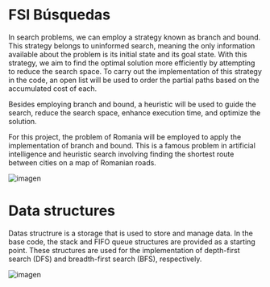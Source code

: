 # FSI Búsquedas

In search problems, we can employ a strategy known as branch and bound. This strategy belongs to uninformed search, meaning the only information available about the problem is its initial state and its goal state. With this strategy, we aim to find the optimal solution more efficiently by attempting to reduce the search space.
To carry out the implementation of this strategy in the code, an open list will be used to order the partial paths based on the accumulated cost of each.

Besides employing branch and bound, a heuristic will be used to guide the search, reduce the search space, enhance execution time, and optimize the solution.

For this project, the problem of Romania will be employed to apply the implementation of branch and bound. This is a famous problem in artificial intelligence and heuristic search involving finding the shortest route between cities on a map of Romanian roads.

![imagen](https://github.com/0xM4rc/FSI_busquedas/assets/140960974/95d150e8-6af7-411f-aa35-6a791b907f4a.png)

# Data structures

Datas structrure is a storage that is used to store and manage data. 
In the base code, the stack and FIFO queue structures are provided as a starting point. These structures are used for the implementation of depth-first search (DFS) and breadth-first search (BFS), respectively.



![imagen](https://github.com/0xM4rc/FSI_busquedas/assets/140960974/c2925024-8cdd-4837-ae16-baf84a05a6fe.png)
